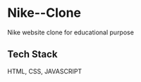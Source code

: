 # Nike--Clone

Nike website clone for educational purpose




## Tech Stack

HTML, CSS, JAVASCRIPT

